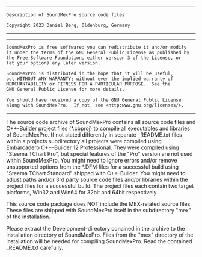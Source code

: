 ****************************************************************************
	Description of SoundMexPro source code files

	Copyright 2023 Daniel Berg, Oldenburg, Germany
****************************************************************************

****************************************************************************
    SoundMexPro is free software: you can redistribute it and/or modify
    it under the terms of the GNU General Public License as published by
    the Free Software Foundation, either version 3 of the License, or
    (at your option) any later version.

    SoundMexPro is distributed in the hope that it will be useful,
    but WITHOUT ANY WARRANTY; without even the implied warranty of
    MERCHANTABILITY or FITNESS FOR A PARTICULAR PURPOSE.  See the
    GNU General Public License for more details.

    You should have received a copy of the GNU General Public License
    along with SoundMexPro.  If not, see <http:www.gnu.org/licenses/>.
****************************************************************************

The source code archive of SoundMexPro contains all source code files and
C++-Builder project files (*.cbproj) to compile all executables and libraries
of SoundMexPro. If not stated differently in separate _README.txt files within 
a projects subdirectory all projects were compiled using Embarcadero C++-Builder
12 Professional. They were compiled using "Steema TChart Pro", but special 
features of the "Pro" version are not used within SoundMexPro. You might
need to ignore errors and/or remove unsupported options from the *.DFM files for
a successful build using "Steema TChart Standard" shipped with C++-Builder.
You might need to adjust paths and/or 3rd party source code files and/or libraries 
within the project files for a successful build. The project files each contain 
two target platforms, Win32 and Win64 for 32bit and 64bit respectively

This source code package does NOT include the MEX-related source files. These files
are shipped with SoundMexPro itself in the subdirectory "mex" of the installation.

Please extract the Development-directory conained in the archive to the installation 
directory of SoundMexPro. Files from the "mex" directory of the installation will be
needed for compiling SoundMexPro. Read the contained _README.txt carefully.
